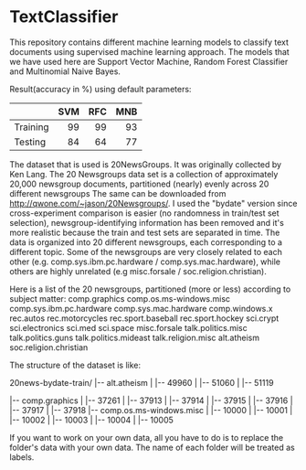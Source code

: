 # TextClassifier
This repository contains different machine learning models to classify text documents using supervised machine learning approach.
The models that we have used here are Support Vector Machine, Random Forest Classifier and Multinomial Naive Bayes.

Result(accuracy in %) using default parameters: 

|               |SVM     | RFC   |MNB   |
| ------------- |-------:| -----:|-----:|
| Training      | 99     | 99    |93    |
| Testing       | 84     | 64    | 77   |


The dataset that is used is 20NewsGroups. It was originally collected by Ken Lang.
The 20 Newsgroups data set is a collection of approximately 20,000 newsgroup documents, partitioned (nearly) evenly across 20 different newsgroups
The same can be downloaded from http://qwone.com/~jason/20Newsgroups/. I used the "bydate" version since cross-experiment comparison is easier (no randomness in train/test set selection), newsgroup-identifying information has been removed and it's more realistic because the train and test sets are separated in time.
The data is organized into 20 different newsgroups, each corresponding to a different topic.
Some of the newsgroups are very closely related to each other (e.g. comp.sys.ibm.pc.hardware / comp.sys.mac.hardware), while others are highly unrelated (e.g misc.forsale / soc.religion.christian).

Here is a list of the 20 newsgroups, partitioned (more or less) according to subject matter: 
comp.graphics
comp.os.ms-windows.misc
comp.sys.ibm.pc.hardware
comp.sys.mac.hardware
comp.windows.x
rec.autos
rec.motorcycles
rec.sport.baseball
rec.sport.hockey
sci.crypt
sci.electronics
sci.med
sci.space
misc.forsale
talk.politics.misc
talk.politics.guns
talk.politics.mideast
talk.religion.misc
alt.atheism
soc.religion.christian

The structure of the dataset is like:

20news-bydate-train/
|-- alt.atheism
  |     |-- 49960
  |     |-- 51060
  |     |-- 51119
  
|-- comp.graphics
  |     |-- 37261
  |     |-- 37913
  |     |-- 37914
  |     |-- 37915
  |     |-- 37916
  |     |-- 37917
  |     |-- 37918
|-- comp.os.ms-windows.misc
  |     |-- 10000
  |     |-- 10001
  |     |-- 10002
  |     |-- 10003
  |     |-- 10004
  |     |-- 10005 

If you want to work on your own data, all you have to do is to replace the folder's data with your own data.
The name of each folder will be treated as labels.
